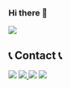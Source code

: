 ### Hi there 👋
 <img src="https://capsule-render.vercel.app/api?type=wave&color=auto&height=300&section=header&text=Welcome to my git!%20render&fontSize=90" />
        
## 📞 Contact 📞
<a href="mailto:djop1212@gmail.com" target="_blank"><img src="https://img.shields.io/badge/Gmail-EA4335?style=flat-square&logo=Gmail&logoColor=white"></a>
<a href="https://www.instagram.com/choi_sae27" target="_blank"> <img src="https://img.shields.io/badge/Instagram-E4405F?style=flat-square&logo=Instagram&logoColor=white"> </a>
 <img src="https://img.shields.io/badge/KAKAO(djop1212)-#FFCD00?style=flat-square&logo=KAKAO(djop1212)&logoColor=white">
 <img src="https://img.shields.io/badge/Android(dd)-3DDC84?style=flat-square&logo=Android(dd)&logoColor=white"/>


